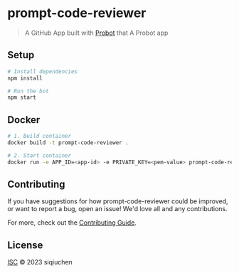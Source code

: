 # prompt-code-reviewer

> A GitHub App built with [Probot](https://github.com/probot/probot) that A Probot app

## Setup

```sh
# Install dependencies
npm install

# Run the bot
npm start
```

## Docker

```sh
# 1. Build container
docker build -t prompt-code-reviewer .

# 2. Start container
docker run -e APP_ID=<app-id> -e PRIVATE_KEY=<pem-value> prompt-code-reviewer
```

## Contributing

If you have suggestions for how prompt-code-reviewer could be improved, or want to report a bug, open an issue! We'd love all and any contributions.

For more, check out the [Contributing Guide](CONTRIBUTING.md).

## License

[ISC](LICENSE) © 2023 siqiuchen
